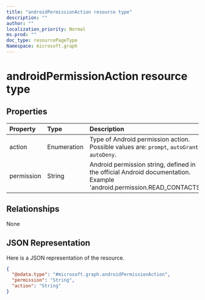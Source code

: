 ```yaml
---
title: "androidPermissionAction resource type"
description: ""
author: ""
localization_priority: Normal
ms.prod: ""
doc_type: resourcePageType
Namespace: microsoft.graph
---
```



# androidPermissionAction resource type



## Properties
|Property|Type|Description|
|:---|:---|:---|
|action|Enumeration|Type of Android permission action. Possible values are: `prompt`, `autoGrant`, `autoDeny`.|
|permission|String|Android permission string, defined in the official Android documentation.  Example 'android.permission.READ_CONTACTS'.|

## Relationships
None

## JSON Representation
Here is a JSON representation of the resource.
<!-- {
  "blockType": "resource",
  "@odata.type": "microsoft.graph.androidPermissionAction"
}
-->
``` json
{
  "@odata.type": "#microsoft.graph.androidPermissionAction",
  "permission": "String",
  "action": "String"
}
```

